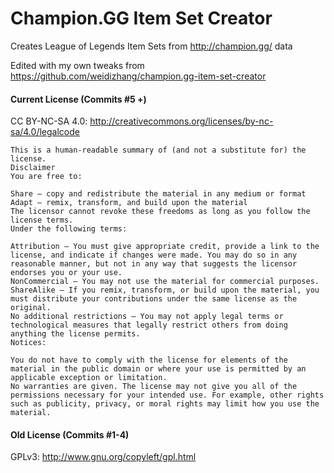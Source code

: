 # Champion.GG Item Set Creator

Creates League of Legends Item Sets from http://champion.gg/ data

Edited with my own tweaks from https://github.com/weidizhang/champion.gg-item-set-creator

#### Current License (Commits #5 +)
CC BY-NC-SA 4.0: http://creativecommons.org/licenses/by-nc-sa/4.0/legalcode
```
This is a human-readable summary of (and not a substitute for) the license.
Disclaimer
You are free to:

Share — copy and redistribute the material in any medium or format
Adapt — remix, transform, and build upon the material
The licensor cannot revoke these freedoms as long as you follow the license terms.
Under the following terms:

Attribution — You must give appropriate credit, provide a link to the license, and indicate if changes were made. You may do so in any reasonable manner, but not in any way that suggests the licensor endorses you or your use.
NonCommercial — You may not use the material for commercial purposes.
ShareAlike — If you remix, transform, or build upon the material, you must distribute your contributions under the same license as the original.
No additional restrictions — You may not apply legal terms or technological measures that legally restrict others from doing anything the license permits.
Notices:

You do not have to comply with the license for elements of the material in the public domain or where your use is permitted by an applicable exception or limitation.
No warranties are given. The license may not give you all of the permissions necessary for your intended use. For example, other rights such as publicity, privacy, or moral rights may limit how you use the material.
```

#### Old License (Commits #1-4)
GPLv3: http://www.gnu.org/copyleft/gpl.html
